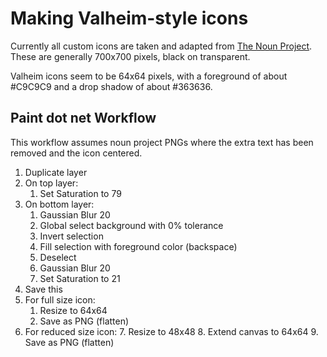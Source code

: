 # Making Valheim-style icons

Currently all custom icons are taken and adapted from [The Noun Project](https://thenounproject.com/icons/). These are
generally 700x700 pixels, black on transparent.

Valheim icons seem to be 64x64 pixels, with a foreground of about #C9C9C9 and a drop shadow of about #363636.

## Paint dot net Workflow

This workflow assumes noun project PNGs where the extra text has been removed and the icon centered.

1. Duplicate layer
2. On top layer:
    1. Set Saturation to 79
3. On bottom layer:
    1. Gaussian Blur 20
    2. Global select background with 0% tolerance
    3. Invert selection
    4. Fill selection with foreground color (backspace)
    5. Deselect
    6. Gaussian Blur 20
    7. Set Saturation to 21
4. Save this
5. For full size icon:
    1. Resize to 64x64
    2. Save as PNG (flatten)
6. For reduced size icon:
    7. Resize to 48x48
    8. Extend canvas to 64x64
    9. Save as PNG (flatten)